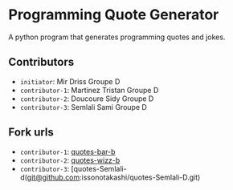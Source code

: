 # Programming Quote Generator

A python program that generates programming quotes and jokes.

## Contributors
- `initiator`: Mir Driss Groupe D
- `contributor-1`: Martinez Tristan Groupe D
- `contributor-2`: Doucoure Sidy Groupe D
- `contributor-3`: Semlali Sami Groupe D

## Fork urls
- `contributor-1`: [quotes-bar-b](url-1)
- `contributor-2`: [quotes-wizz-b](url-2)
- `contributor-3`: [quotes-Semlali-d(git@github.com:issonotakashi/quotes-Semlali-D.git)
